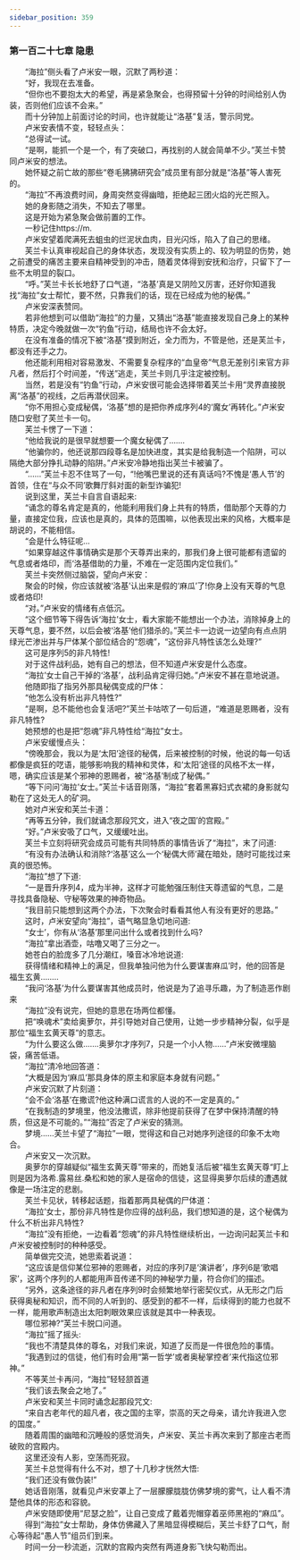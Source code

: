 ```yaml
---
sidebar_position: 359
---
```

### 第一百二十七章 隐患  


　　“海拉”侧头看了卢米安一眼，沉默了两秒道：  
　　“好，我现在去准备。  
　　“但你也不要抱太大的希望，再是紧急聚会，也得预留十分钟的时间给别人伪装，否则他们应该不会来。”  
　　而十分钟加上前面讨论的时间，也许就能让“洛基”复活，警示同党。  
　　卢米安表情不变，轻轻点头：  
　　“总得试一试。  
　　“是啊，能抓一个是一个，有了突破口，再找别的人就会简单不少。”芙兰卡赞同卢米安的想法。  
　　她怀疑之前亡故的那些“卷毛狒狒研究会”成员里有部分就是“洛基”等人害死的。  
　　“海拉”不再浪费时间，身周突然变得幽暗，拒绝起三团火焰的光芒照入。  
　　她的身影随之消失，不知去了哪里。  
　　这是开始为紧急聚会做前置的工作。  
　　一秒记住https://m.  
　　卢米安望着爬满死去蛆虫的烂泥状血肉，目光闪烁，陷入了自己的思绪。  
　　芙兰卡认真审视起自己的身体状态，发现没有实质上的、较为明显的伤势，她之前遭受的痛苦主要来自精神受到的冲击，随着灵体得到安抚和治疗，只留下了一些不太明显的裂口。  
　　“呼。”芙兰卡长长地舒了口气道，“洛基’真是又阴险又厉害，还好你知道我找“海拉”女士帮忙，要不然，只靠我们的话，现在已经成为他的秘偶。”  
　　卢米安深表赞同。  
　　若非他想到可以借助“海拉”的力量，又猜出“洛基”能直接发现自己身上的某种特质，决定今晚就做一次“钓鱼”行动，结局也许不会太好。  
　　在没有准备的情况下被“洛基”摸到附近，全力而为，不管是他，还是芙兰卡，都没有还手之力。  
　　他还能利用相对容易激发、不需要复杂程序的“血皇帝”气息无差别引来官方非凡者，然后打个时间差，“传送”逃走，芙兰卡则几乎注定被控制。  
　　当然，若是没有“钓鱼”行动，卢米安很可能会选择带着芙兰卡用“灵界直接脱离“洛基”的视线，之后再潜伏回来。  
　　“你不用担心变成秘偶，‘洛基”想的是把你养成序列4的‘魔女’再转化。”卢米安随口安慰了芙兰卡一句。  
　　芙兰卡愣了一下道：  
　　“他给我说的是很早就想要一个魔女秘偶了…….  
　　“他骗你的，他还说那四段尊名是加快进度，其实是给我制造一个陷阱，可以隔绝大部分挣扎动静的陷阱。”卢米安冷静地指出芙兰卡被骗了。  
　　“……”芙兰卡忍不住骂了一句，“!他嘴巴里说的还有真话吗?不愧是‘愚人节’的首领，住在“与众不同’歌舞厅斜对面的新型诈骗犯!  
　　说到这里，芙兰卡自言自语起来:  
　　“诵念的尊名肯定是真的，他能利用我们身上共有的特质，借助那个天尊的力量，直接定位我，应该也是真的，具体的范围嘛，以他表现出来的风格，大概率是胡说的，不能相信。  
　　“会是什么特征呢...  
　　“如果穿越这件事情确实是那个天尊弄出来的，那我们身上很可能都有遗留的气息或者烙印，而‘洛基借助的力量，不难在一定范围内定位我们。”  
　　芙兰卡突然侧过脑袋，望向卢米安：  
　　聚会的时候，你应该就被‘洛基’认出来是假的‘麻瓜’了!你身上没有天尊的气息或者烙印!  
　　“对。”卢米安的情绪有点低沉。  
　　“这个细节等下得告诉‘海拉’女士，看大家能不能想出一个办法，消除掉身上的天尊气息，要不然，以后会被‘洛基’他们猎杀的。”芙兰卡一边说一边望向有点点阴绿光芒渗出并与尸体某个部位结合的“怨魂”，“这份非凡特性该怎么处理?”  
　　这可是序列5的非凡特性!  
　　对于这件战利品，她有自己的想法，但不知道卢米安是什么态度。  
　　“海拉’女士自己干掉的‘洛基’，战利品肯定得归她。”卢米安不甚在意地说道。  
　　他随即指了指另外那具秘偶变成的尸体：  
　　“他怎么没有析出非凡特性?”  
　　“是啊，总不能他也会复活吧?”芙兰卡咕哝了一句后道，“难道是恩赐者，没有非凡特性?  
　　她预想的也是把“怨魂”非凡特性给“海拉”女士。  
　　卢米安缓慢点头：  
　　“傍晚那会，我以为是‘太阳’途径的秘偶，后来被控制的时候，他说的每一句话都像是疯狂的呓语，能够影响我的精神和灵体，和‘太阳’途径的风格不太一样，嗯，确实应该是某个邪神的恩赐者，被“洛基’制成了秘偶。”  
　　“等下问问‘海拉’女士。”芙兰卡话音刚落，“海拉”套着黑寡妇式衣裙的身影就勾勒在了这处无人的矿洞。  
　　她对卢米安和芙兰卡道：  
　　“再等五分钟，我们就诵念那段咒文，进入“夜之国’的宫殿。”  
　　“好。”卢米安吸了口气，又缓缓吐出。  
　　芙兰卡立刻将研究会成员可能有共同特质的事情告诉了“海拉”，末了问道:  
　　“有没有办法确认和消除?‘洛基’这么一个‘秘偶大师’藏在暗处，随时可能找过来真的很恐怖。  
　　“海拉”想了下道:  
　　“一是晋升序列4，成为半神，这样才可能勉强压制住天尊遗留的气息，二是寻找具备隐秘、守秘等效果的神奇物品。  
　　“我目前只能想到这两个办法，下次聚会时看看其他人有没有更好的思路。”  
　　这时，卢米安望向“海拉”，语气略显急切地问道:  
　　“女士’，你有从‘洛基’那里问出什么或者找到什么吗?  
　　“海拉”拿出酒壶，咕噜又喝了三分之一。  
　　她苍白的脸庞多了几分潮红，嗓音冰冷地说道:  
　　获得情绪和精神上的满足，但我单独问他为什么要谋害麻瓜’时，他的回答是福生玄黄……..  
　　“我问‘洛基’为什么要谋害其他成员时，他说是为了追寻乐趣，为了制造恶作剧来  
　　“海拉”没有说完，但她的意思在场两位都懂。  
　　把“唤魂术”卖给奥萝尔，并引导她对自己使用，让她一步步精神分裂，似乎是那位“福生玄黄天尊”的意志。  
　　“为什么要这么做…….奥萝尔才序列7，只是一个小人物……”卢米安微埋脑袋，痛苦低语。  
　　“海拉”清冷地回答道：  
　　“大概是因为‘麻瓜’那具身体的原主和家庭本身就有问题。”  
　　卢米安沉默了片刻道：  
　　“会不会‘洛基’在撒谎?他这种满口谎言的人说的不一定是真的。”  
　　“在我制造的梦境里，他没法撒谎，除非他提前获得了在梦中保持清醒的特质，但这是不可能的。”“海拉”否定了卢米安的猜测。  
　　梦境……芙兰卡望了“海拉”一眼，觉得这和自己对她序列途径的印象不太吻合。  
　　卢米安又一次沉默。  
　　奥萝尔的穿越疑似“福生玄黄天尊”带来的，而她复活后被“福生玄黄天尊“盯上则是因为洛希.露易丝.桑松和她的家人是宿命的信徒，这显得奥萝尔后续的遭遇就像是一场注定的悲剧。  
　　芙兰卡见状，转移起话题，指着那两具秘偶的尸体道：  
　　“海拉’女士，那份非凡特性是你应得的战利品，我们想知道的是，这个秘偶为什么不析出非凡特性?  
　　“海拉”没有拒绝，一边看着“怨魂”的非凡特性继续析出，一边询问起芙兰卡和卢米安被控制时的种种感受。  
　　简单做完交流，她思索着说道：  
　　“这应该是信仰某位邪神的恩赐者，对应的序列7是‘演讲者’，序列6是‘歌唱家’，这两个序列的人都能用声音传递不同的神秘学力量，符合你们的描述。  
　　“另外，这条途径的非凡者在序列9时会频繁地举行密契仪式，从无形之门后获得奥秘和知识，而不同的人听到的、感受到的都不一样，后续得到的能力也就不一样，能用歌声制造出太阳刺眼效果应该就是其中一种表现。  
　　哪位邪神?”芙兰卡脱口问道。  
　　“海拉”摇了摇头:  
　　“我也不清楚具体的尊名，对我们来说，知道了反而是一件很危险的事情。  
　　“我遇到过的信徒，他们有时会用“第一哲学’或者奥秘掌控者’来代指这位邪神。”  
　　不等芙兰卡再问，“海拉”轻轻颔首道  
　　“我们该去聚会之地了。”  
　　卢米安和芙兰卡同时诵念起那段咒文:  
　　“来自古老年代的超凡者，夜之国的主宰，崇高的天之母亲，请允许我进入您的国度。”  
　　随着周围的幽暗和沉睡般的感觉消失，卢米安、芙兰卡再次来到了那座古老而破败的宫殿内。  
　　这里还没有人影，空荡而死寂。  
　　芙兰卡总觉得有什么不对，想了十几秒才恍然大悟:  
　　“我们还没有做伪装!”  
　　她话音刚落，就看见卢米安罩上了一层朦朦胧胧仿佛梦境的雾气，让人看不清楚他具体的形态和容貌。  
　　卢米安随即使用“尼瑟之脸”，让自己变成了戴着兜帽穿着巫师黑袍的“麻瓜”。  
　　得到“海拉”女士帮助，身体仿佛藏入了黑暗显得模糊后，芙兰卡舒了口气，耐心等待起“愚人节”组员们到来。  
　　时间一分一秒流逝，沉默的宫殿内突然有两道身影飞快勾勒而出。  
